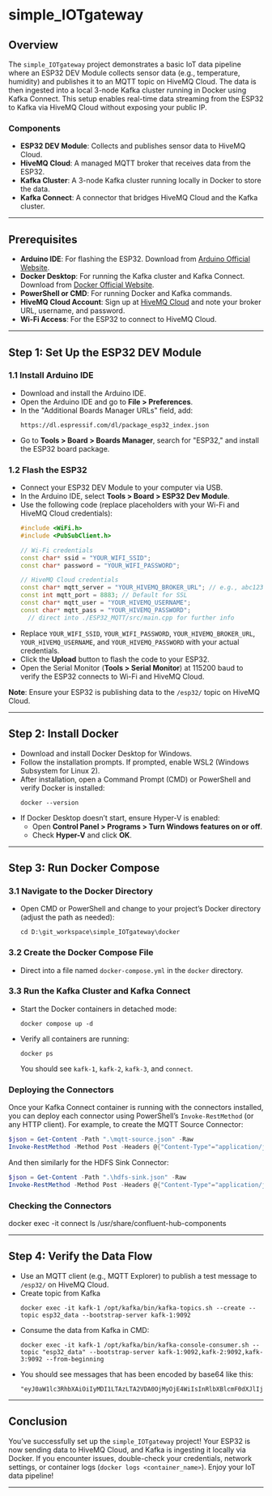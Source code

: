 # simple_IOTgateway

## Overview

The `simple_IOTgateway` project demonstrates a basic IoT data pipeline where an ESP32 DEV Module collects sensor data (e.g., temperature, humidity) and publishes it to an MQTT topic on HiveMQ Cloud. The data is then ingested into a local 3-node Kafka cluster running in Docker using Kafka Connect. This setup enables real-time data streaming from the ESP32 to Kafka via HiveMQ Cloud without exposing your public IP.

### Components
- **ESP32 DEV Module**: Collects and publishes sensor data to HiveMQ Cloud.
- **HiveMQ Cloud**: A managed MQTT broker that receives data from the ESP32.
- **Kafka Cluster**: A 3-node Kafka cluster running locally in Docker to store the data.
- **Kafka Connect**: A connector that bridges HiveMQ Cloud and the Kafka cluster.

---

## Prerequisites

- **Arduino IDE**: For flashing the ESP32. Download from [Arduino Official Website](https://www.arduino.cc/en/software).
- **Docker Desktop**: For running the Kafka cluster and Kafka Connect. Download from [Docker Official Website](https://www.docker.com/products/docker-desktop).
- **PowerShell or CMD**: For running Docker and Kafka commands.
- **HiveMQ Cloud Account**: Sign up at [HiveMQ Cloud](https://www.hivemq.com/cloud/) and note your broker URL, username, and password.
- **Wi-Fi Access**: For the ESP32 to connect to HiveMQ Cloud.

---

## Step 1: Set Up the ESP32 DEV Module

### 1.1 Install Arduino IDE
- Download and install the Arduino IDE.
- Open the Arduino IDE and go to **File > Preferences**.
- In the "Additional Boards Manager URLs" field, add:
  ```
  https://dl.espressif.com/dl/package_esp32_index.json
  ```
- Go to **Tools > Board > Boards Manager**, search for "ESP32," and install the ESP32 board package.

### 1.2 Flash the ESP32
- Connect your ESP32 DEV Module to your computer via USB.
- In the Arduino IDE, select **Tools > Board > ESP32 Dev Module**.
- Use the following code (replace placeholders with your Wi-Fi and HiveMQ Cloud credentials):
  ```cpp
  #include <WiFi.h>
  #include <PubSubClient.h>

  // Wi-Fi credentials
  const char* ssid = "YOUR_WIFI_SSID";
  const char* password = "YOUR_WIFI_PASSWORD";

  // HiveMQ Cloud credentials
  const char* mqtt_server = "YOUR_HIVEMQ_BROKER_URL"; // e.g., abc123.s1.eu.hivemq.cloud
  const int mqtt_port = 8883; // Default for SSL
  const char* mqtt_user = "YOUR_HIVEMQ_USERNAME";
  const char* mqtt_pass = "YOUR_HIVEMQ_PASSWORD";
    // direct into ./ESP32_MQTT/src/main.cpp for further info  
  ```
- Replace `YOUR_WIFI_SSID`, `YOUR_WIFI_PASSWORD`, `YOUR_HIVEMQ_BROKER_URL`, `YOUR_HIVEMQ_USERNAME`, and `YOUR_HIVEMQ_PASSWORD` with your actual credentials.
- Click the **Upload** button to flash the code to your ESP32.
- Open the Serial Monitor (**Tools > Serial Monitor**) at 115200 baud to verify the ESP32 connects to Wi-Fi and HiveMQ Cloud.

**Note**: Ensure your ESP32 is publishing data to the `/esp32/` topic on HiveMQ Cloud.

---

## Step 2: Install Docker

- Download and install Docker Desktop for Windows.
- Follow the installation prompts. If prompted, enable WSL2 (Windows Subsystem for Linux 2).
- After installation, open a Command Prompt (CMD) or PowerShell and verify Docker is installed:
  ```
  docker --version
  ```
- If Docker Desktop doesn’t start, ensure Hyper-V is enabled:
  - Open **Control Panel > Programs > Turn Windows features on or off**.
  - Check **Hyper-V** and click **OK**.

---

## Step 3: Run Docker Compose

### 3.1 Navigate to the Docker Directory
- Open CMD or PowerShell and change to your project’s Docker directory (adjust the path as needed):
  ```
  cd D:\git_workspace\simple_IOTgateway\docker
  ```

### 3.2 Create the Docker Compose File
- Direct into a file named `docker-compose.yml` in the `docker` directory.

### 3.3 Run the Kafka Cluster and Kafka Connect
- Start the Docker containers in detached mode:
  ```
  docker compose up -d
  ```
- Verify all containers are running:
  ```
  docker ps
  ```
  You should see `kafk-1`, `kafk-2`, `kafk-3`, and `connect`.

### Deploying the Connectors

Once your Kafka Connect container is running with the connectors installed, you can deploy each connector using PowerShell’s `Invoke-RestMethod` (or any HTTP client). For example, to create the MQTT Source Connector:

```powershell
$json = Get-Content -Path ".\mqtt-source.json" -Raw
Invoke-RestMethod -Method Post -Headers @{"Content-Type"="application/json"} -Body $json -Uri "http://localhost:8083/connectors"
```

And then similarly for the HDFS Sink Connector:

```powershell
$json = Get-Content -Path ".\hdfs-sink.json" -Raw
Invoke-RestMethod -Method Post -Headers @{"Content-Type"="application/json"} -Body $json -Uri "http://localhost:8083/connectors"
```
### Checking the Connectors
docker exec -it connect ls /usr/share/confluent-hub-components

---


## Step 4: Verify the Data Flow

- Use an MQTT client (e.g., MQTT Explorer) to publish a test message to `/esp32/` on HiveMQ Cloud.
- Create topic from Kafka
    ```
    docker exec -it kafk-1 /opt/kafka/bin/kafka-topics.sh --create --topic esp32_data --bootstrap-server kafk-1:9092   
    ```
- Consume the data from Kafka in CMD:
  ```
  docker exec -it kafk-1 /opt/kafka/bin/kafka-console-consumer.sh --topic "esp32_data" --bootstrap-server kafk-1:9092,kafk-2:9092,kafk-3:9092 --from-beginning
  ```
- You should see messages that has been encoded by base64 like this:
  ```
  "eyJ0aW1lc3RhbXAiOiIyMDI1LTAzLTA2VDA0OjMyOjE4WiIsInRlbXBlcmF0dXJlIjowLCJodW1pZGl0eSI6MCwic29pbF9tb2lzdHVyZSI6MjMxNywibGlnaHQiOjE1NTZ9"
  ```

---

## Conclusion

You’ve successfully set up the `simple_IOTgateway` project! Your ESP32 is now sending data to HiveMQ Cloud, and Kafka is ingesting it locally via Docker. If you encounter issues, double-check your credentials, network settings, or container logs (`docker logs <container_name>`). Enjoy your IoT data pipeline!

--- 